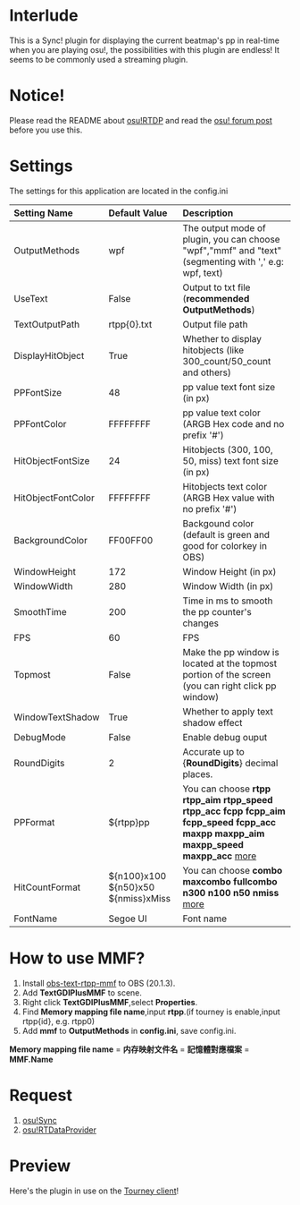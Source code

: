 # Interlude
This is a Sync! plugin for displaying the current beatmap's pp in real-time when you are playing osu!, the possibilities with this plugin are endless! It seems to be commonly used a streaming plugin.

# Notice!
Please read the README about [osu!RTDP](https://github.com/KedamaOvO/OsuRTDataProvider-Release) and read the [osu! forum post](https://osu.ppy.sh/community/forums/topics/685031) before you use this.

# Settings
The settings for this application are located in the config.ini<br>

| Setting Name  | Default Value | Description |
|:------------- |:-------------|:-----|
| OutputMethods | wpf | The output mode of plugin, you can choose "wpf","mmf" and "text" (segmenting with ',' e.g: wpf, text) |
| UseText  | False | Output to txt file (**recommended OutputMethods**) |
| TextOutputPath  | rtpp{0}.txt |  Output file path |
| DisplayHitObject | True  | Whether to display hitobjects (like 300_count/50_count and others) |
| PPFontSize | 48 | pp value text font size (in px) |
| PPFontColor | FFFFFFFF | pp value text color (ARGB Hex  code and no prefix '#') |
| HitObjectFontSize | 24 | Hitobjects (300, 100, 50, miss) text font size (in px) |
| HitObjectFontColor | FFFFFFFF | Hitobjects text color (ARGB Hex value with no prefix '#') |
| BackgroundColor | FF00FF00 | Backgound color (default is green and good for colorkey in OBS) |
| WindowHeight | 172 | Window Height (in px) |
| WindowWidth | 280 | Window Width (in px) |
| SmoothTime | 200 | Time in ms to smooth the pp counter's changes |
| FPS | 60 | FPS |
| Topmost | False | Make the pp window is located at the topmost portion of the screen (you can right click pp window) |
| WindowTextShadow | True| Whether to apply text shadow effect |
| DebugMode | False | Enable debug ouput |
| RoundDigits | 2 | Accurate up to {**RoundDigits**} decimal places. |
| PPFormat | ${rtpp}pp | You can choose **rtpp rtpp_aim rtpp_speed rtpp_acc fcpp fcpp_aim fcpp_speed fcpp_acc maxpp maxpp_aim maxpp_speed maxpp_acc** [more](https://github.com/KedamaOvO/RealTimePPDisplayer/wiki/How-to-customize-my-output-content%3F)|
| HitCountFormat | ${n100}x100 ${n50}x50 ${nmiss}xMiss | You can choose **combo maxcombo fullcombo n300 n100 n50 nmiss** [more](https://github.com/KedamaOvO/RealTimePPDisplayer/wiki/How-to-customize-my-output-content%3F)|
| FontName | Segoe UI | Font name |

# How to use MMF?
1. Install [obs-text-rtpp-mmf](https://github.com/KedamaOvO/RealTimePPDisplayer/releases/download/v1.1.1/obs-text-rtpp-mmf.7z) to OBS (20.1.3).
2. Add **TextGDIPlusMMF** to scene.
3. Right click **TextGDIPlusMMF**,select **Properties**.
4. Find **Memory mapping file name**,input **rtpp**.(if tourney is enable,input rtpp{id}, e.g. rtpp0)
5. Add **mmf** to **OutputMethods** in **config.ini**, save config.ini.

**Memory mapping file name** = **内存映射文件名** = **記憶體對應檔案** = **MMF.Name**

# Request 
1. [osu!Sync](https://github.com/Deliay/osuSync)
2. [osu!RTDataProvider](https://github.com/KedamaOvO/OsuRTDataProvider-Release)

# Preview
Here's the plugin in use on the [Tourney client](https://www.youtube.com/watch?v=begp3yimqaI)!
